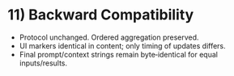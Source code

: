 # 11) Backward Compatibility

- Protocol unchanged. Ordered aggregation preserved.
- UI markers identical in content; only timing of updates differs.
- Final prompt/context strings remain byte‑identical for equal inputs/results.
